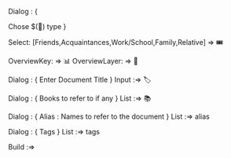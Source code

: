 Dialog : {

Chose $(🎫) type 
}

Select: [Friends,Acquaintances,Work/School,Family,Relative]  => 🎟️


OverviewKey: => 📊
OverviewLayer: => 🎫

Dialog : {
Enter Document Title 
}
Input :=> 🏷️

Dialog : {
Books to refer to if any
}
List :=> 📚

Dialog : {
Alias : 
Names to refer to the document
}
List :=> alias

Dialog : {
Tags 
}
List :=> tags

Build :=>

